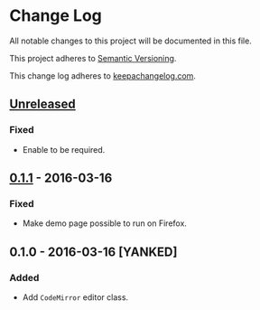 # Change Log

All notable changes to this project will be documented in this file.

This project adheres to [Semantic Versioning](http://semver.org/).

This change log adheres to [keepachangelog.com](http://keepachangelog.com).

## [Unreleased]
### Fixed
- Enable to be required.

## [0.1.1] - 2016-03-16
### Fixed
- Make demo page possible to run on Firefox.

## 0.1.0 - 2016-03-16 [YANKED]
### Added

- Add `CodeMirror` editor class.

[Unreleased]: https://github.com/yuku-t/textcomplete/compare/v0.1.1...HEAD
[0.1.1]: https://github.com/yuku-t/textcomplete/compare/a6e2e16...v0.1.1
